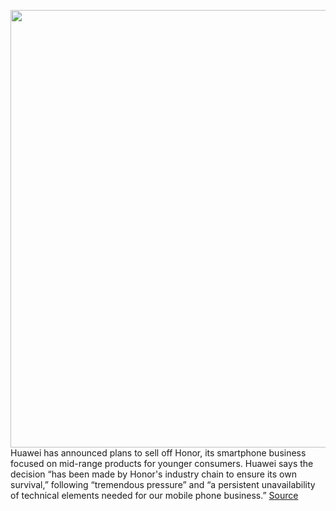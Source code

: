 <img src='https://cdn.vox-cdn.com/thumbor/GXgdTo1ZMGjr_aj8OpvomPGdYmQ=/0x0:2040x1360/1200x800/filters:focal(987x483:1313x809)/cdn.vox-cdn.com/uploads/chorus_image/image/67802842/DSCF6031.0.jpg' width='700px' /><br/>
Huawei has announced plans to sell off Honor, its smartphone business focused on mid-range products for younger consumers. Huawei says the decision “has been made by Honor's industry chain to ensure its own survival,” following “tremendous pressure” and “a persistent unavailability of technical elements needed for our mobile phone business.”
<a href='https://www.theverge.com/2020/11/16/21570744/huawei-honor-sale-announced-us-sanctions'> Source <a/>